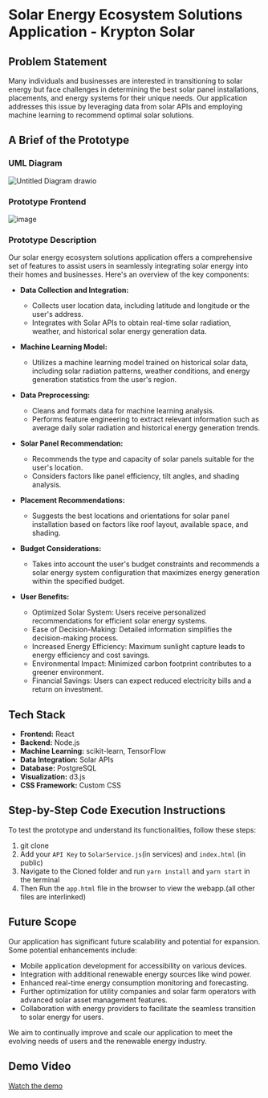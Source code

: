 # Solar Energy Ecosystem Solutions Application - Krypton Solar

## Problem Statement

Many individuals and businesses are interested in transitioning to solar energy but face challenges in determining the best solar panel installations, placements, and energy systems for their unique needs. Our application addresses this issue by leveraging data from solar APIs and employing machine learning to recommend optimal solar solutions.

## A Brief of the Prototype

### UML Diagram

![Untitled Diagram drawio](https://github.com/semi-infiknight/AI-Powered-Solar-Panel-Optimizer/assets/97100765/cb2ae9b1-a0cd-4f22-8cb8-7396e9213ebc)


### Prototype Frontend

![image](https://github.com/semi-infiknight/Code-with-Google-Maps/assets/97100765/151c1e4c-e7cc-47a7-aafe-650ff4b52859)

### Prototype Description

Our solar energy ecosystem solutions application offers a comprehensive set of features to assist users in seamlessly integrating solar energy into their homes and businesses. Here's an overview of the key components:

- **Data Collection and Integration:**

  - Collects user location data, including latitude and longitude or the user's address.
  - Integrates with Solar APIs to obtain real-time solar radiation, weather, and historical solar energy generation data.

- **Machine Learning Model:**

  - Utilizes a machine learning model trained on historical solar data, including solar radiation patterns, weather conditions, and energy generation statistics from the user's region.

- **Data Preprocessing:**

  - Cleans and formats data for machine learning analysis.
  - Performs feature engineering to extract relevant information such as average daily solar radiation and historical energy generation trends.

- **Solar Panel Recommendation:**

  - Recommends the type and capacity of solar panels suitable for the user's location.
  - Considers factors like panel efficiency, tilt angles, and shading analysis.

- **Placement Recommendations:**

  - Suggests the best locations and orientations for solar panel installation based on factors like roof layout, available space, and shading.

- **Budget Considerations:**

  - Takes into account the user's budget constraints and recommends a solar energy system configuration that maximizes energy generation within the specified budget.

- **User Benefits:**
  - Optimized Solar System: Users receive personalized recommendations for efficient solar energy systems.
  - Ease of Decision-Making: Detailed information simplifies the decision-making process.
  - Increased Energy Efficiency: Maximum sunlight capture leads to energy efficiency and cost savings.
  - Environmental Impact: Minimized carbon footprint contributes to a greener environment.
  - Financial Savings: Users can expect reduced electricity bills and a return on investment.

## Tech Stack

- **Frontend:** React
- **Backend:** Node.js
- **Machine Learning:** scikit-learn, TensorFlow
- **Data Integration:** Solar APIs
- **Database:** PostgreSQL
- **Visualization:** d3.js
- **CSS Framework:** Custom CSS

## Step-by-Step Code Execution Instructions

To test the prototype and understand its functionalities, follow these steps:

1. git clone
2. Add your `API Key` to `SolarService.js`(in services) and `index.html` (in public)
3. Navigate to the Cloned folder and run `yarn install` and `yarn start` in the terminal
4. Then Run the `app.html` file in the browser to view the webapp.(all other files are interlinked)

## Future Scope

Our application has significant future scalability and potential for expansion. Some potential enhancements include:

- Mobile application development for accessibility on various devices.
- Integration with additional renewable energy sources like wind power.
- Enhanced real-time energy consumption monitoring and forecasting.
- Further optimization for utility companies and solar farm operators with advanced solar asset management features.
- Collaboration with energy providers to facilitate the seamless transition to solar energy for users.

We aim to continually improve and scale our application to meet the evolving needs of users and the renewable energy industry.

## Demo Video

[Watch the demo](https://youtu.be/2RJ_xX6QSNI)

